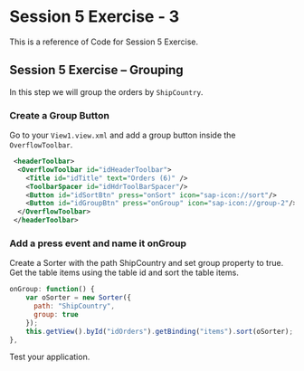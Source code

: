 # Session 5 Exercise - 3
This is a reference of Code for Session 5 Exercise.

## Session 5 Exercise – Grouping
In this step we will group the orders by `ShipCountry`.

### Create a Group Button
Go to your `View1.view.xml` and add a group button inside the `OverflowToolbar`.

```xml
 <headerToolbar>
  <OverflowToolbar id="idHeaderToolbar">
    <Title id="idTitle" text="Orders (6)" />
    <ToolbarSpacer id="idHdrToolBarSpacer"/>
    <Button id="idSortBtn" press="onSort" icon="sap-icon://sort"/>
    <Button id="idGroupBtn" press="onGroup" icon="sap-icon://group-2"/>
  </OverflowToolbar>
 </headerToolbar>
```

### Add a press event and name it onGroup
Create a Sorter with the path ShipCountry and set group property to true. Get the table items using the table id and sort the table items. 

```js
onGroup: function() {
    var oSorter = new Sorter({
      path: "ShipCountry",
      group: true
    });
    this.getView().byId("idOrders").getBinding("items").sort(oSorter);
},

```

Test your application.
